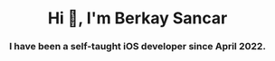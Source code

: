 <h1 align="center">Hi 👋, I'm Berkay Sancar</h1>
<h3 align="center">I have been a self-taught iOS developer since April 2022.</h3>  
